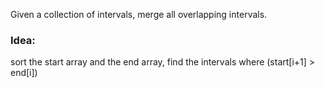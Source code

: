 Given a collection of intervals, merge all overlapping intervals.

### Idea:
sort the start array and the end array, find the intervals where (start[i+1] > end[i])